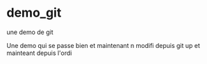 # demo_git
une demo de git


Une demo qui se passe bien
et maintenant n modifi depuis git up
et mainteant depuis l'ordi
